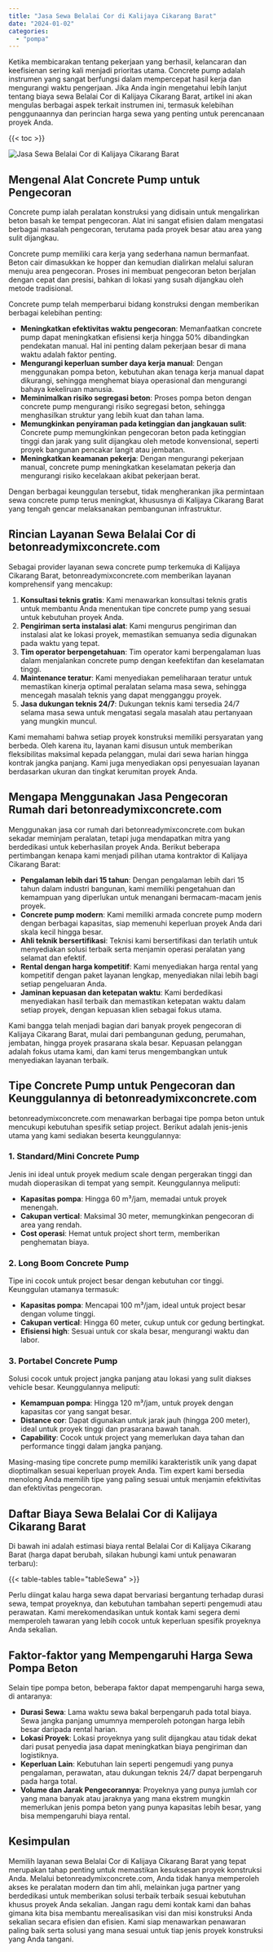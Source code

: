 ```yaml
---
title: "Jasa Sewa Belalai Cor di Kalijaya Cikarang Barat"
date: "2024-01-02"
categories: 
  - "pompa"
---
```


Ketika membicarakan tentang pekerjaan yang berhasil, kelancaran dan keefisienan sering kali menjadi prioritas utama. Concrete pump adalah instrumen yang sangat berfungsi dalam mempercepat hasil kerja dan mengurangi waktu pengerjaan. Jika Anda ingin mengetahui lebih lanjut tentang biaya sewa Belalai Cor di Kalijaya Cikarang Barat, artikel ini akan mengulas berbagai aspek terkait instrumen ini, termasuk kelebihan penggunaannya dan perincian harga sewa yang penting untuk perencanaan proyek Anda.

{{< toc >}}

![Jasa Sewa Belalai Cor di Kalijaya Cikarang Barat](https://betoncor8.github.io/pump/concrete-pump%20(1).png)

## Mengenal Alat Concrete Pump untuk Pengecoran

Concrete pump ialah peralatan konstruksi yang didisain untuk mengalirkan beton basah ke tempat pengecoran. Alat ini sangat efisien dalam mengatasi berbagai masalah pengecoran, terutama pada proyek besar atau area yang sulit dijangkau.

Concrete pump memiliki cara kerja yang sederhana namun bermanfaat. Beton cair dimasukkan ke hopper dan kemudian dialirkan melalui saluran menuju area pengecoran. Proses ini membuat pengecoran beton berjalan dengan cepat dan presisi, bahkan di lokasi yang susah dijangkau oleh metode tradisional.

Concrete pump telah memperbarui bidang konstruksi dengan memberikan berbagai kelebihan penting:

- **Meningkatkan efektivitas waktu pengecoran**: Memanfaatkan concrete pump dapat meningkatkan efisiensi kerja hingga 50% dibandingkan pendekatan manual. Hal ini penting dalam pekerjaan besar di mana waktu adalah faktor penting.
- **Mengurangi keperluan sumber daya kerja manual**: Dengan menggunakan pompa beton, kebutuhan akan tenaga kerja manual dapat dikurangi, sehingga menghemat biaya operasional dan mengurangi bahaya kekeliruan manusia.
- **Meminimalkan risiko segregasi beton**: Proses pompa beton dengan concrete pump mengurangi risiko segregasi beton, sehingga menghasilkan struktur yang lebih kuat dan tahan lama.
- **Memungkinkan penyiraman pada ketinggian dan jangkauan sulit**: Concrete pump memungkinkan pengecoran beton pada ketinggian tinggi dan jarak yang sulit dijangkau oleh metode konvensional, seperti proyek bangunan pencakar langit atau jembatan.
- **Meningkatkan keamanan pekerja**: Dengan mengurangi pekerjaan manual, concrete pump meningkatkan keselamatan pekerja dan mengurangi risiko kecelakaan akibat pekerjaan berat.

Dengan berbagai keunggulan tersebut, tidak mengherankan jika permintaan sewa concrete pump terus meningkat, khususnya di Kalijaya Cikarang Barat yang tengah gencar melaksanakan pembangunan infrastruktur.

## Rincian Layanan Sewa Belalai Cor di betonreadymixconcrete.com

Sebagai provider layanan sewa concrete pump terkemuka di Kalijaya Cikarang Barat, betonreadymixconcrete.com memberikan layanan komprehensif yang mencakup:

1. **Konsultasi teknis gratis**: Kami menawarkan konsultasi teknis gratis untuk membantu Anda menentukan tipe concrete pump yang sesuai untuk kebutuhan proyek Anda.
2. **Pengiriman serta instalasi alat**: Kami mengurus pengiriman dan instalasi alat ke lokasi proyek, memastikan semuanya sedia digunakan pada waktu yang tepat.
3. **Tim operator berpengetahuan**: Tim operator kami berpengalaman luas dalam menjalankan concrete pump dengan keefektifan dan keselamatan tinggi.
4. **Maintenance teratur**: Kami menyediakan pemeliharaan teratur untuk memastikan kinerja optimal peralatan selama masa sewa, sehingga mencegah masalah teknis yang dapat mengganggu proyek.
5. **Jasa dukungan teknis 24/7**: Dukungan teknis kami tersedia 24/7 selama masa sewa untuk mengatasi segala masalah atau pertanyaan yang mungkin muncul.

Kami memahami bahwa setiap proyek konstruksi memiliki persyaratan yang berbeda. Oleh karena itu, layanan kami disusun untuk memberikan fleksibilitas maksimal kepada pelanggan, mulai dari sewa harian hingga kontrak jangka panjang. Kami juga menyediakan opsi penyesuaian layanan berdasarkan ukuran dan tingkat kerumitan proyek Anda.

## Mengapa Menggunakan Jasa Pengecoran Rumah dari betonreadymixconcrete.com

Menggunakan jasa cor rumah dari betonreadymixconcrete.com bukan sekadar meminjam peralatan, tetapi juga mendapatkan mitra yang berdedikasi untuk keberhasilan proyek Anda. Berikut beberapa pertimbangan kenapa kami menjadi pilihan utama kontraktor di Kalijaya Cikarang Barat:

- **Pengalaman lebih dari 15 tahun**: Dengan pengalaman lebih dari 15 tahun dalam industri bangunan, kami memiliki pengetahuan dan kemampuan yang diperlukan untuk menangani bermacam-macam jenis proyek.
- **Concrete pump modern**: Kami memiliki armada concrete pump modern dengan berbagai kapasitas, siap memenuhi keperluan proyek Anda dari skala kecil hingga besar.
- **Ahli teknik bersertifikasi**: Teknisi kami bersertifikasi dan terlatih untuk menyediakan solusi terbaik serta menjamin operasi peralatan yang selamat dan efektif.
- **Rental dengan harga kompetitif**: Kami menyediakan harga rental yang kompetitif dengan paket layanan lengkap, menyediakan nilai lebih bagi setiap pengeluaran Anda.
- **Jaminan kepuasan dan ketepatan waktu**: Kami berdedikasi menyediakan hasil terbaik dan memastikan ketepatan waktu dalam setiap proyek, dengan kepuasan klien sebagai fokus utama.

Kami bangga telah menjadi bagian dari banyak proyek pengecoran di Kalijaya Cikarang Barat, mulai dari pembangunan gedung, perumahan, jembatan, hingga proyek prasarana skala besar. Kepuasan pelanggan adalah fokus utama kami, dan kami terus mengembangkan untuk menyediakan layanan terbaik.

## Tipe Concrete Pump untuk Pengecoran dan Keunggulannya di betonreadymixconcrete.com

betonreadymixconcrete.com menawarkan berbagai tipe pompa beton untuk mencukupi kebutuhan spesifik setiap project. Berikut adalah jenis-jenis utama yang kami sediakan beserta keunggulannya:

### 1\. Standard/Mini Concrete Pump

Jenis ini ideal untuk proyek medium scale dengan pergerakan tinggi dan mudah dioperasikan di tempat yang sempit. Keunggulannya meliputi:

- **Kapasitas pompa**: Hingga 60 m³/jam, memadai untuk proyek menengah.
- **Cakupan vertical**: Maksimal 30 meter, memungkinkan pengecoran di area yang rendah.
- **Cost operasi**: Hemat untuk project short term, memberikan penghematan biaya.

### 2\. Long Boom Concrete Pump

Tipe ini cocok untuk project besar dengan kebutuhan cor tinggi. Keunggulan utamanya termasuk:

- **Kapasitas pompa**: Mencapai 100 m³/jam, ideal untuk project besar dengan volume tinggi.
- **Cakupan vertical**: Hingga 60 meter, cukup untuk cor gedung bertingkat.
- **Efisiensi high**: Sesuai untuk cor skala besar, mengurangi waktu dan labor.

### 3\. Portabel Concrete Pump

Solusi cocok untuk project jangka panjang atau lokasi yang sulit diakses vehicle besar. Keunggulannya meliputi:

- **Kemampuan pompa**: Hingga 120 m³/jam, untuk proyek dengan kapasitas cor yang sangat besar.
- **Distance cor**: Dapat digunakan untuk jarak jauh (hingga 200 meter), ideal untuk proyek tinggi dan prasarana bawah tanah.
- **Capability**: Cocok untuk project yang memerlukan daya tahan dan performance tinggi dalam jangka panjang.

Masing-masing tipe concrete pump memiliki karakteristik unik yang dapat dioptimalkan sesuai keperluan proyek Anda. Tim expert kami bersedia menolong Anda memilih tipe yang paling sesuai untuk menjamin efektivitas dan efektivitas pengecoran.

## Daftar Biaya Sewa Belalai Cor di Kalijaya Cikarang Barat

Di bawah ini adalah estimasi biaya rental Belalai Cor di Kalijaya Cikarang Barat (harga dapat berubah, silakan hubungi kami untuk penawaran terbaru):

{{< table-tables table="tableSewa" >}}

Perlu diingat kalau harga sewa dapat bervariasi bergantung terhadap durasi sewa, tempat proyeknya, dan kebutuhan tambahan seperti pengemudi atau perawatan. Kami merekomendasikan untuk kontak kami segera demi memperoleh tawaran yang lebih cocok untuk keperluan spesifik proyeknya Anda sekalian.

## Faktor-faktor yang Mempengaruhi Harga Sewa Pompa Beton

Selain tipe pompa beton, beberapa faktor dapat mempengaruhi harga sewa, di antaranya:

- **Durasi Sewa**: Lama waktu sewa bakal berpengaruh pada total biaya. Sewa jangka panjang umumnya memperoleh potongan harga lebih besar daripada rental harian.
- **Lokasi Proyek**: Lokasi proyeknya yang sulit dijangkau atau tidak dekat dari pusat penyedia jasa dapat meningkatkan biaya pengiriman dan logistiknya.
- **Keperluan Lain**: Kebutuhan lain seperti pengemudi yang punya pengalaman, perawatan, atau dukungan teknis 24/7 dapat berpengaruh pada harga total.
- **Volume dan Jarak Pengecorannya**: Proyeknya yang punya jumlah cor yang mana banyak atau jaraknya yang mana ekstrem mungkin memerlukan jenis pompa beton yang punya kapasitas lebih besar, yang bisa mempengaruhi biaya rental.

## Kesimpulan

Memilih layanan sewa Belalai Cor di Kalijaya Cikarang Barat yang tepat merupakan tahap penting untuk memastikan kesuksesan proyek konstruksi Anda. Melalui betonreadymixconcrete.com, Anda tidak hanya memperoleh akses ke peralatan modern dan tim ahli, melainkan juga partner yang berdedikasi untuk memberikan solusi terbaik terbaik sesuai kebutuhan khusus proyek Anda sekalian. Jangan ragu demi kontak kami dan bahas gimana kita bisa membantu merealisasikan visi dan misi konstruksi Anda sekalian secara efisien dan efisien. Kami siap menawarkan penawaran paling baik serta solusi yang mana sesuai untuk tiap jenis proyek konstruksi yang Anda tangani.
